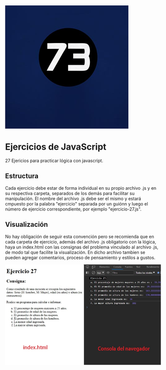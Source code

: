 ![visualizaciónn](https://github.com/fbiasuso/ejercicios-js/blob/main/73.jpg?raw=true)

# Ejercicios de JavaScript

27 Ejericios para practicar lógica con javascript.

## Estructura
Cada ejercicio debe estar  de forma individual en su propio archivo .js y en su respectiva carpeta, separados de los demás para facilitar su manipulación. El nombre del archivo .js debe ser el mismo y estará cmpuesto por la palabra "ejercicio" separada por un guiónn y luego el número de ejercicio correspondiente, por ejemplo "ejercicio-27.js". 


## Visualización

No hay obligación de seguir esta convención pero se recomienda que en cada carpeta de ejercicio, además del archivo .js obligatorio con la lógica, haya un index.html con las consignas del problema vinculado al archivo .js, de modo tal que facilite la visualización. En dicho archivo tambien se pueden agregar comentarios, proceso de pensamiento y estilos a gustos.

![visualizaciónn](https://github.com/fbiasuso/ejercicios-js/blob/main/visualizacion.jpg?raw=true)


